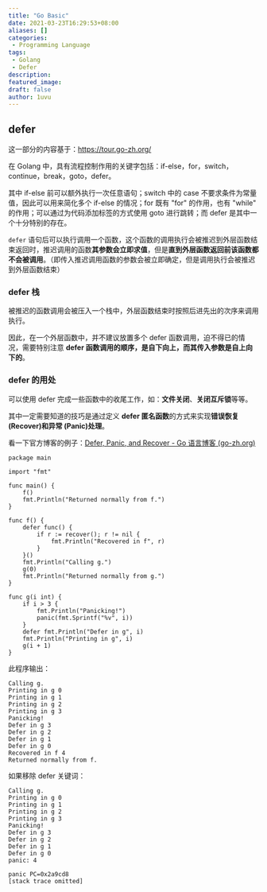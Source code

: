 ```yaml
---
title: "Go Basic"
date: 2021-03-23T16:29:53+08:00
aliases: []
categories:
 - Programming Language
tags: 
 - Golang
 - Defer
description: 
featured_image:
draft: false
author: 1uvu
---
```


## defer

这一部分的内容基于：https://tour.go-zh.org/

在 Golang 中，具有流程控制作用的关键字包括：if-else，for，switch，continue，break，goto，defer。

其中 if-else 前可以额外执行一次任意语句；switch 中的 case 不要求条件为常量值，因此可以用来简化多个 if-else 的情况；for 既有 "for" 的作用，也有 "while" 的作用；可以通过为代码添加标签的方式使用 goto 进行跳转；而 defer 是其中一个十分特别的存在。

`defer` 语句后可以执行调用一个函数，这个函数的调用执行会被推迟到外层函数结束返回时，推迟调用的函数**其参数会立即求值**，但是**直到外层函数返回前该函数都不会被调用**。（即传入推迟调用函数的参数会被立即确定，但是调用执行会被推迟到外层函数结束）

### defer 栈

被推迟的函数调用会被压入一个栈中，外层函数结束时按照后进先出的次序来调用执行。

因此，在一个外层函数中，并不建议放置多个 defer 函数调用，迫不得已的情况，需要特别注意 **defer 函数调用的顺序，是自下向上，而其传入参数是自上向下的**。



### defer 的用处

可以使用 defer 完成一些函数中的收尾工作，如：**文件关闭**、**关闭互斥锁**等等。

其中一定需要知道的技巧是通过定义 **defer 匿名函数**的方式来实现**错误恢复 (Recover)**和**异常 (Panic)处理**。

看一下官方博客的例子：[Defer, Panic, and Recover - Go 语言博客 (go-zh.org)](https://blog.go-zh.org/defer-panic-and-recover)

```golang
package main

import "fmt"

func main() {
    f()
    fmt.Println("Returned normally from f.")
}

func f() {
    defer func() {
        if r := recover(); r != nil {
            fmt.Println("Recovered in f", r)
        }
    }()
    fmt.Println("Calling g.")
    g(0)
    fmt.Println("Returned normally from g.")
}

func g(i int) {
    if i > 3 {
        fmt.Println("Panicking!")
        panic(fmt.Sprintf("%v", i))
    }
    defer fmt.Println("Defer in g", i)
    fmt.Println("Printing in g", i)
    g(i + 1)
}
```

此程序输出：

```shell
Calling g.
Printing in g 0
Printing in g 1
Printing in g 2
Printing in g 3
Panicking!
Defer in g 3
Defer in g 2
Defer in g 1
Defer in g 0
Recovered in f 4
Returned normally from f.
```

如果移除 defer 关键词：

```shell
Calling g.
Printing in g 0
Printing in g 1
Printing in g 2
Printing in g 3
Panicking!
Defer in g 3
Defer in g 2
Defer in g 1
Defer in g 0
panic: 4
 
panic PC=0x2a9cd8
[stack trace omitted]
```

